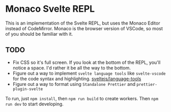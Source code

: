 # Monaco Svelte REPL

This is an implementation of the Svelte REPL, but uses the Monaco Editor instead of CodeMirror. Monaco is the browser version of VSCode, so most of you should be familiar with it.

## TODO

- Fix CSS so it's full screen. If you look at the bottom of the REPL, you'll notice a space. I'd rather it be all the way to the bottom.
- Figure out a way to implement `svelte language tools` like `svelte-vscode` for the code syntax and highlighting. [sveltejs/language-tools](https://github.com/sveltejs/language-tools)
- Figure out a way to format using `Standalone Prettier` and `prettier-plugin-svelte`

To run, just `npm install`, then `npm run build` to create workers. Then `npm run dev` to start developing.
